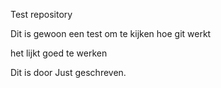 Test repository

Dit is gewoon een test om te kijken hoe git werkt

het lijkt goed te werken

Dit is door Just geschreven.
